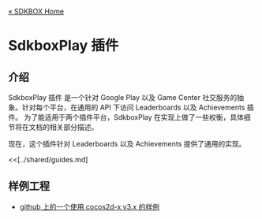 [&#171; SDKBOX Home](http://sdkbox.com)

<h1>SdkboxPlay 插件</h1>

## 介绍

SdkboxPlay 插件 是一个针对 Google Play 以及 Game Center 社交服务的抽象。针对每个平台，在通用的 API 下访问 Leaderboards 以及 Achievements 插件。
为了能适用于两个插件平台，SdkboxPlay 在实现上做了一些权衡，具体细节将在文档的相关部分描述。

现在，这个插件针对 Leaderboards 以及 Achievements 提供了通用的实现。

<<[../shared/guides.md]

## 样例工程

* [github 上的一个使用 cocos2d-x v3.x 的样例](https://github.com/sdkbox/sdkbox-sample-sdkboxplay)
